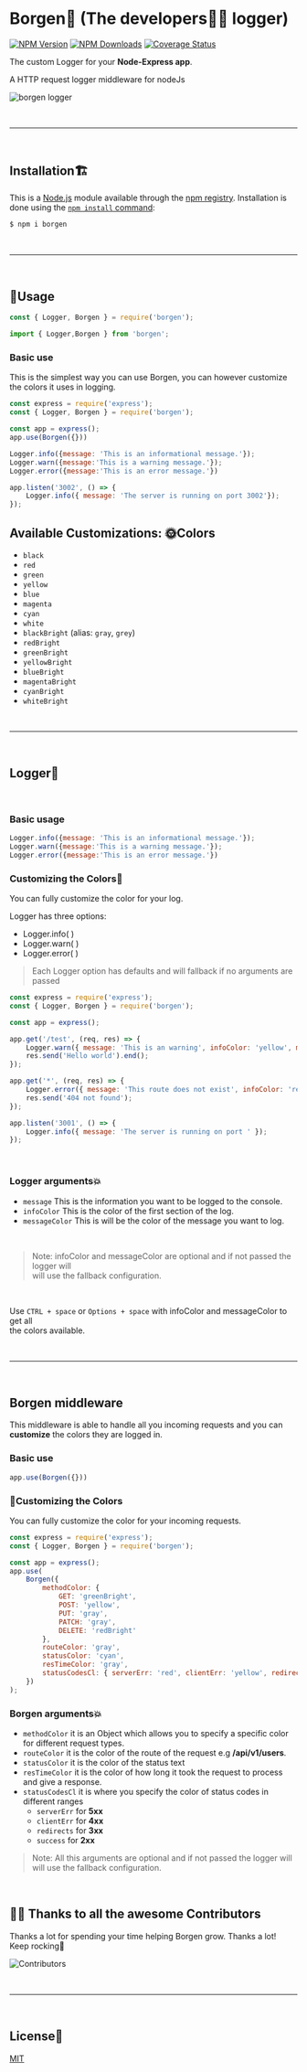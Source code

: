 # Borgen🏅 (The developers👨‍💻 logger)

[![NPM Version][npm-version-image]][npm-url]
[![NPM Downloads][npm-downloads-image]][npm-url]
[![Coverage Status](https://coveralls.io/repos/github/Codedwells/Borgen/badge.svg?branch=master)](https://coveralls.io/github/Codedwells/Borgen?branch=master)

The custom Logger for your **Node-Express app**.

A HTTP request logger middleware for nodeJs

![borgen logger](screenshots/borgen.png)

<br>

---

<br>

## Installation🏗️

This is a [Node.js](https://nodejs.org/en/) module available through the
[npm registry](https://www.npmjs.com/). Installation is done using the
[`npm install` command](https://docs.npmjs.com/getting-started/installing-npm-packages-locally):

```sh
$ npm i borgen
```

<br>

---

<br>

## 🚀Usage

```js
const { Logger, Borgen } = require('borgen');
```
```ts
import { Logger,Borgen } from 'borgen';
```

### Basic use
This is the simplest way you can use Borgen, you can however customize \
the colors it uses in logging.

```js
const express = require('express');
const { Logger, Borgen } = require('borgen');

const app = express();
app.use(Borgen({}))

Logger.info({message: 'This is an informational message.'});
Logger.warn({message:'This is a warning message.'});
Logger.error({message:'This is an error message.'})

app.listen('3002', () => {
    Logger.info({ message: 'The server is running on port 3002'});
});
```

## Available Customizations: 🌞Colors
- `black`
- `red`
- `green`
- `yellow`
- `blue`
- `magenta`
- `cyan`
- `white`
- `blackBright` (alias: `gray`, `grey`)
- `redBright`
- `greenBright`
- `yellowBright`
- `blueBright`
- `magentaBright`
- `cyanBright`
- `whiteBright`


<br>

---

<br>

## Logger💬

<br>

### Basic usage

```js
Logger.info({message: 'This is an informational message.'});
Logger.warn({message:'This is a warning message.'});
Logger.error({message:'This is an error message.'})
```

### Customizing the Colors🧰
You can fully customize the color for your log.

Logger has three options:
- Logger.info( )
- Logger.warn( )
- Logger.error( )


> Each Logger option has defaults and will fallback if no arguments are passed

```js
const express = require('express');
const { Logger, Borgen } = require('borgen');

const app = express();

app.get('/test', (req, res) => {
    Logger.warn({ message: 'This is an warning', infoColor: 'yellow', messageColor: 'yellowBright' });
    res.send('Hello world').end();
});

app.get('*', (req, res) => {
    Logger.error({ message: 'This route does not exist', infoColor: 'red', messageColor: 'redBright' });
    res.send('404 not found');
});

app.listen('3001', () => {
    Logger.info({ message: 'The server is running on port ' });
});
```
<br>

### Logger arguments💥
- `message` This is the information you want to be logged to the console.
- `infoColor` This is the color of the first section of the log.
- `messageColor` This is will be the color of the message you want to log.

<br>

> Note: infoColor and messageColor are optional and if not passed the logger will\
> will use the fallback configuration.

<br>

Use `CTRL + space` or `Options + space` with infoColor and messageColor to get all\
the colors available.

<br>

---

<br>

## Borgen middleware
This middleware  is able to handle all you incoming requests and you can \
**customize** the colors they are logged in.

### Basic use
```js
app.use(Borgen({}))
```

### 🧰Customizing the Colors
You can fully customize the color for your incoming requests.

```js
const express = require('express');
const { Logger, Borgen } = require('borgen');

const app = express();
app.use(
    Borgen({
        methodColor: {
            GET: 'greenBright',
            POST: 'yellow',
            PUT: 'gray',
            PATCH: 'gray',
            DELETE: 'redBright'
        },
        routeColor: 'gray',
        statusColor: 'cyan',
        resTimeColor: 'gray',
        statusCodesCl: { serverErr: 'red', clientErr: 'yellow', redirects: 'cyan', success: 'greenBright' }
    })
);
```

### Borgen arguments💥
- `methodColor` it is an Object which allows you to specify a specific color for different request types.
- `routeColor` it is the color of the route of the request e.g **/api/v1/users**.
- `statusColor` it is the color of the status text
- `resTimeColor` it is the color of how long it took the request to process and give a response.
- `statusCodesCl` it is where you specify the color of status codes in different ranges
  - `serverErr` for **5xx**
  - `clientErr` for **4xx**
  - `redirects` for **3xx**
  - `success` for **2xx**

> Note: All this arguments are optional and if not passed the logger will\
> will use the fallback configuration.

<br>

## 💪🏽 Thanks to all the awesome Contributors

Thanks a lot for spending your time helping Borgen grow. Thanks a lot! Keep rocking🍻

![Contributors](https://contrib.rocks/image?repo=Codedwells/Borgen)

<br>

---

<br>

## License📑

[MIT](https://github.com/Codedwells/Borgen/blob/master/LICENSE)


[npm-downloads-image]: https://badgen.net/npm/dm/borgen
[npm-url]: https://npmjs.org/package/borgen
[npm-version-image]: https://badgen.net/npm/v/borgen

